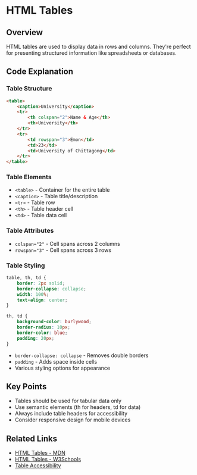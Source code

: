 # HTML Tables

## Overview
HTML tables are used to display data in rows and columns. They're perfect for presenting structured information like spreadsheets or databases.

## Code Explanation

### Table Structure
```html
<table>
    <caption>University</caption>
    <tr>
        <th colspan="2">Name & Age</th>
        <th>University</th>
    </tr>
    <tr>
        <td rowspan="3">Emon</td>
        <td>23</td>
        <td>University of Chittagong</td>
    </tr>
</table>
```

### Table Elements
- `<table>` - Container for the entire table
- `<caption>` - Table title/description
- `<tr>` - Table row
- `<th>` - Table header cell
- `<td>` - Table data cell

### Table Attributes
- `colspan="2"` - Cell spans across 2 columns
- `rowspan="3"` - Cell spans across 3 rows

### Table Styling
```css
table, th, td {
    border: 2px solid;
    border-collapse: collapse;
    width: 100%;
    text-align: center;
}

th, td {
    background-color: burlywood;
    border-radius: 10px;
    border-color: blue;
    padding: 20px;
}
```
- `border-collapse: collapse` - Removes double borders
- `padding` - Adds space inside cells
- Various styling options for appearance

## Key Points
- Tables should be used for tabular data only
- Use semantic elements (th for headers, td for data)
- Always include table headers for accessibility
- Consider responsive design for mobile devices

## Related Links
- [HTML Tables - MDN](https://developer.mozilla.org/en-US/docs/Web/HTML/Element/table)
- [HTML Tables - W3Schools](https://www.w3schools.com/html/html_tables.asp)
- [Table Accessibility](https://webaim.org/techniques/tables/)